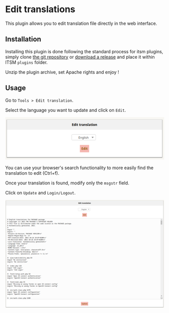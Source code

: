 # Edit translations

This plugin allows you to edit translation file directly in the web interface.

## Installation

Installing this plugin is done following the standard process for itsm plugins, simply clone [the git repository](https://github.com/itsmng/edittraduction) or [download a release](https://github.com/itsmng/edittraduction/releases) and place it within ITSM `plugins` folder.

Unzip the plugin archive, set Apache rights and enjoy !

## Usage

Go to `Tools > Edit translation`.

Select the language you want to update and click on `Edit`.

![Select language](../img/edittraduction/edittraduction_select_language.png)

You can use your browser's search functionality to more easily find the translation to edit (Ctrl+f).

Once your translation is found, modify only the `msgstr` field.

Click on `Update` and `Login/Logout`.

![Update traduction](../img/edittraduction/edittraduction_update_traduction.png)
